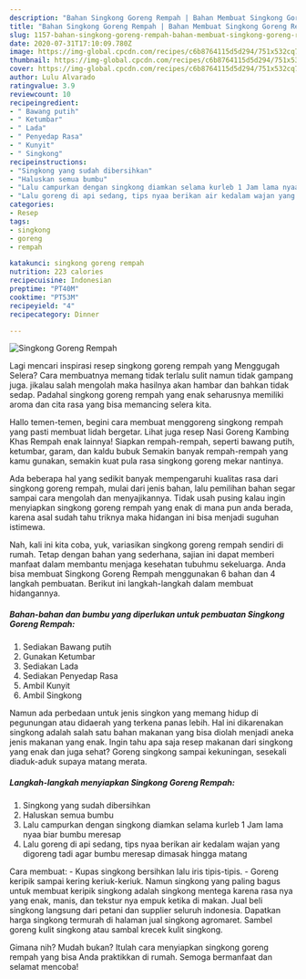 ```yaml
---
description: "Bahan Singkong Goreng Rempah | Bahan Membuat Singkong Goreng Rempah Yang Menggugah Selera"
title: "Bahan Singkong Goreng Rempah | Bahan Membuat Singkong Goreng Rempah Yang Menggugah Selera"
slug: 1157-bahan-singkong-goreng-rempah-bahan-membuat-singkong-goreng-rempah-yang-menggugah-selera
date: 2020-07-31T17:10:09.780Z
image: https://img-global.cpcdn.com/recipes/c6b8764115d5d294/751x532cq70/singkong-goreng-rempah-foto-resep-utama.jpg
thumbnail: https://img-global.cpcdn.com/recipes/c6b8764115d5d294/751x532cq70/singkong-goreng-rempah-foto-resep-utama.jpg
cover: https://img-global.cpcdn.com/recipes/c6b8764115d5d294/751x532cq70/singkong-goreng-rempah-foto-resep-utama.jpg
author: Lulu Alvarado
ratingvalue: 3.9
reviewcount: 10
recipeingredient:
- " Bawang putih"
- " Ketumbar"
- " Lada"
- " Penyedap Rasa"
- " Kunyit"
- " Singkong"
recipeinstructions:
- "Singkong yang sudah dibersihkan"
- "Haluskan semua bumbu"
- "Lalu campurkan dengan singkong diamkan selama kurleb 1 Jam lama nyaa biar bumbu meresap"
- "Lalu goreng di api sedang, tips nyaa berikan air kedalam wajan yang digoreng tadi agar bumbu meresap dimasak hingga matang"
categories:
- Resep
tags:
- singkong
- goreng
- rempah

katakunci: singkong goreng rempah 
nutrition: 223 calories
recipecuisine: Indonesian
preptime: "PT40M"
cooktime: "PT53M"
recipeyield: "4"
recipecategory: Dinner

---
```



![Singkong Goreng Rempah](https://img-global.cpcdn.com/recipes/c6b8764115d5d294/751x532cq70/singkong-goreng-rempah-foto-resep-utama.jpg)

Lagi mencari inspirasi resep singkong goreng rempah yang Menggugah Selera? Cara membuatnya memang tidak terlalu sulit namun tidak gampang juga. jikalau salah mengolah maka hasilnya akan hambar dan bahkan tidak sedap. Padahal singkong goreng rempah yang enak seharusnya memiliki aroma dan cita rasa yang bisa memancing selera kita.

Hallo temen-temen, begini cara membuat menggoreng singkong rempah yang pasti membuat lidah bergetar. Lihat juga resep Nasi Goreng Kambing Khas Rempah enak lainnya! Siapkan rempah-rempah, seperti bawang putih, ketumbar, garam, dan kaldu bubuk Semakin banyak rempah-rempah yang kamu gunakan, semakin kuat pula rasa singkong goreng mekar nantinya.

Ada beberapa hal yang sedikit banyak mempengaruhi kualitas rasa dari singkong goreng rempah, mulai dari jenis bahan, lalu pemilihan bahan segar sampai cara mengolah dan menyajikannya. Tidak usah pusing kalau ingin menyiapkan singkong goreng rempah yang enak di mana pun anda berada, karena asal sudah tahu triknya maka hidangan ini bisa menjadi suguhan istimewa.


Nah, kali ini kita coba, yuk, variasikan singkong goreng rempah sendiri di rumah. Tetap dengan bahan yang sederhana, sajian ini dapat memberi manfaat dalam membantu menjaga kesehatan tubuhmu sekeluarga. Anda bisa membuat Singkong Goreng Rempah menggunakan 6 bahan dan 4 langkah pembuatan. Berikut ini langkah-langkah dalam membuat hidangannya.

<!--inarticleads1-->

##### Bahan-bahan dan bumbu yang diperlukan untuk pembuatan Singkong Goreng Rempah:

1. Sediakan  Bawang putih
1. Gunakan  Ketumbar
1. Sediakan  Lada
1. Sediakan  Penyedap Rasa
1. Ambil  Kunyit
1. Ambil  Singkong


Namun ada perbedaan untuk jenis singkon yang memang hidup di pegunungan atau didaerah yang terkena panas lebih. Hal ini dikarenakan singkong adalah salah satu bahan makanan yang bisa diolah menjadi aneka jenis makanan yang enak. Ingin tahu apa saja resep makanan dari singkong yang enak dan juga sehat? Goreng singkong sampai kekuningan, sesekali diaduk-aduk supaya matang merata. 

<!--inarticleads2-->

##### Langkah-langkah menyiapkan Singkong Goreng Rempah:

1. Singkong yang sudah dibersihkan
1. Haluskan semua bumbu
1. Lalu campurkan dengan singkong diamkan selama kurleb 1 Jam lama nyaa biar bumbu meresap
1. Lalu goreng di api sedang, tips nyaa berikan air kedalam wajan yang digoreng tadi agar bumbu meresap dimasak hingga matang


Cara membuat: - Kupas singkong bersihkan lalu iris tipis-tipis. - Goreng keripik sampai kering keriuk-keriuk. Namun singkong yang paling bagus untuk membuat keripik singkong adalah singkong mentega karena rasa nya yang enak, manis, dan tekstur nya empuk ketika di makan. Jual beli singkong langsung dari petani dan supplier seluruh indonesia. Dapatkan harga singkong termurah di halaman jual singkong agromaret. Sambel goreng kulit singkong atau sambal krecek kulit singkong. 

Gimana nih? Mudah bukan? Itulah cara menyiapkan singkong goreng rempah yang bisa Anda praktikkan di rumah. Semoga bermanfaat dan selamat mencoba!
